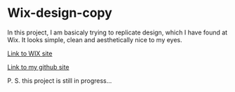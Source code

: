 # Wix-design-copy

In this project, I am basicaly trying to replicate design, which I have found at Wix. 
It looks simple, clean and aesthetically nice to my eyes. 


[Link to WIX site](https://www.wix.com/website-template/view/html/1850?siteId=89da904d-4403-4c8b-a6ca-0a4fdc582447&metaSiteId=5e238e7f-476b-4de1-bf3b-eae49d18ca81&originUrl=https%3A%2F%2Fwww.wix.com%2Fwebsite%2Ftemplates%2Fhtml%2Fportfolio-cv%2Fportfolios)

[Link to my github site](https://raimedassimutis.github.io/Wix-design-replica/)



P. S. this project is still in progress...